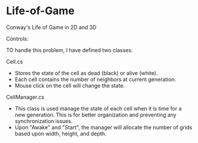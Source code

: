 # Life-of-Game
Conway's Life of Game in 2D and 3D

Controls: 

TO handle this problem, I have defined two classes:

Cell.cs
- Stores the state of the cell as dead (black) or alive (white).
- Each cell contains the number of neighbors at current generation.
- Mouse click on the cell will change the state.

CellManager.cs
- This class is used manage the state of each cell when it is time for a new generation.
This is for better organization and preventing any synchronization issues.
- Upon "Awake" and "Start", the manager will allocate the number of grids based upon width, height, and depth.
